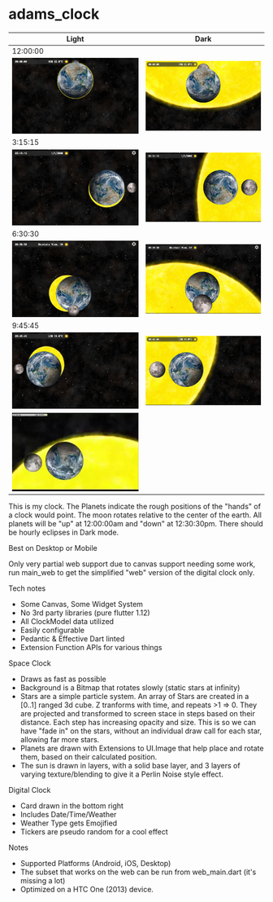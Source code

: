 # adams_clock


| Light | Dark |
| ----- | ---- |
| 12:00:00 |
| ![12:00:00 Dark](https://raw.githubusercontent.com/ahammer/adams_clock/master/screenshots/dark000000.png) | ![12:00:00 Light](https://raw.githubusercontent.com/ahammer/adams_clock/master/screenshots/light000000.png) |
| 3:15:15 |
| ![03:15:15 Dark](https://raw.githubusercontent.com/ahammer/adams_clock/master/screenshots/dark031515.png) | ![3:15:15 Light](https://raw.githubusercontent.com/ahammer/adams_clock/master/screenshots/light031515.png) |
| 6:30:30 |
| ![6:30:30 Dark](https://raw.githubusercontent.com/ahammer/adams_clock/master/screenshots/dark063030.png) | ![6:30:30 Light](https://raw.githubusercontent.com/ahammer/adams_clock/master/screenshots/light063030.png) |
| 9:45:45 |
| ![9:45:45 Dark](https://raw.githubusercontent.com/ahammer/adams_clock/master/screenshots/dark094545.png) | ![9:45:45 Light](https://raw.githubusercontent.com/ahammer/adams_clock/master/screenshots/light094545.png) |
| ![Adams Clock](https://raw.githubusercontent.com/ahammer/adams_clock/master/screenshots/preview.webp) |




This is my clock. The Planets indicate the rough positions of the "hands" of a clock would point. The moon rotates relative to the center of the earth. All planets will be "up" at 12:00:00am and "down" at 12:30:30pm. There should be hourly eclipses in Dark mode.



Best on Desktop or Mobile

Only very partial web support due to canvas support needing some work, run main_web to get the simplified "web" version of
the digital clock only.

Tech notes
- Some Canvas, Some Widget System
- No 3rd party libraries (pure flutter 1.12)
- All ClockModel data utilized
- Easily configurable
- Pedantic & Effective Dart linted
- Extension Function APIs for various things

Space Clock
- Draws as fast as possible
- Background is a Bitmap that rotates slowly (static stars at infinity)
- Stars are a simple particle system. An array of Stars are created in a [0..1] ranged 3d cube. Z tranforms with time, and repeats >1 => 0. They are projected and transformed to screen stace in steps based on their distance. Each step has increasing opacity and size. This is so we can have "fade in" on the stars, without an individual draw call for each star, allowing far more stars.
- Planets are drawn with Extensions to UI.Image that help place and rotate them, based on their calculated position.
- The sun is drawn in layers, with a solid base layer, and 3 layers of varying texture/blending to give it a Perlin Noise style effect.

Digital Clock
- Card drawn in the bottom right
- Includes Date/Time/Weather
- Weather Type gets Emojified
- Tickers are pseudo random for a cool effect

Notes
- Supported Platforms (Android, iOS, Desktop) 
- The subset that works on the web can be run from web_main.dart (it's missing a lot)
- Optimized on a HTC One (2013) device.
